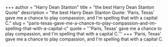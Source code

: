 +++
author = "Harry Dean Stanton"
title = "the best Harry Dean Stanton Quote"
description = "the best Harry Dean Stanton Quote: 'Paris, Texas' gave me a chance to play compassion, and I'm spelling that with a capital C."
slug = "paris-texas-gave-me-a-chance-to-play-compassion-and-im-spelling-that-with-a-capital-c"
quote = '''Paris, Texas' gave me a chance to play compassion, and I'm spelling that with a capital C.'''
+++
'Paris, Texas' gave me a chance to play compassion, and I'm spelling that with a capital C.
